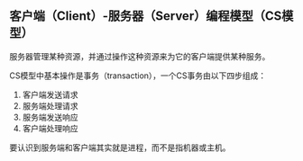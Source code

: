 ## 客户端（Client）-服务器（Server）编程模型（CS模型）

服务器管理某种资源，并通过操作这种资源来为它的客户端提供某种服务。

CS模型中基本操作是事务（transaction），一个CS事务由以下四步组成：

1. 客户端发送请求
2. 服务端处理请求
3. 服务端发送响应
4. 客户端处理响应

要认识到服务端和客户端其实就是进程，而不是指机器或主机。